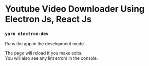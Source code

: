 # Youtube Video Downloader Using Electron Js, React Js


### `yarn electron-dev`

Runs the app in the development mode.<br />

The page will reload if you make edits.<br />
You will also see any lint errors in the console.

